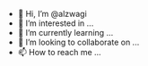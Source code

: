 - 👋 Hi, I’m @alzwagi
- 👀 I’m interested in ...
- 🌱 I’m currently learning ...
- 💞️ I’m looking to collaborate on ...
- 📫 How to reach me ...

<!---
alzwagi/alzwagi is a ✨ special ✨ repository because its `README.md` (this file) appears on your GitHub profile.
You can click the Preview link to take a look at your changes.
--->
